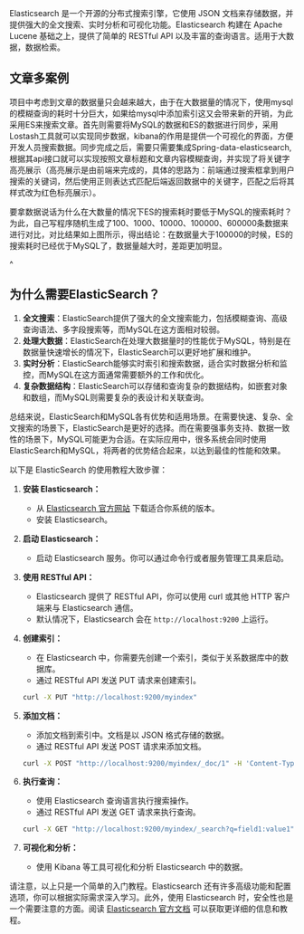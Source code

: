 Elasticsearch 是一个开源的分布式搜索引擎，它使用 JSON 文档来存储数据，并提供强大的全文搜索、实时分析和可视化功能。Elasticsearch 构建在 Apache Lucene 基础之上，提供了简单的 RESTful API 以及丰富的查询语言。适用于大数据，数据检索。


## **文章多案例**
项目中考虑到文章的数据量只会越来越大，由于在大数据量的情况下，使用mysql的模糊查询的耗时十分巨大，如果给mysql中添加索引这又会带来新的开销，为此采用ES来搜索文章。首先则需要将MySQL的数据和ES的数据进行同步，采用Lostash工具就可以实现同步数据，kibana的作用是提供一个可视化的界面，方便开发人员搜索数据。同步完成之后，需要只需要集成Spring-data-elasticsearch,根据其api接口就可以实现按照文章标题和文章内容模糊查询，并实现了将关键字高亮展示（高亮展示是由前端来完成的，具体的思路为：前端通过搜索框拿到用户搜索的关键词，然后使用正则表达式匹配后端返回数据中的关键字，匹配之后将其样式改为红色标亮展示）。

要拿数据说话为什么在大数量的情况下ES的搜索耗时要低于MySQL的搜索耗时？为此，自己写程序随机生成了100、1000、10000、100000、600000条数据来进行对比，对比结果如上图所示，得出结论：在数据量大于100000的时候，ES的搜索耗时已经优于MySQL了，数据量越大时，差距更加明显。

^
## **为什么需要ElasticSearch？**

1. **全文搜索**：ElasticSearch提供了强大的全文搜索能力，包括模糊查询、高级查询语法、多字段搜索等，而MySQL在这方面相对较弱。
2. **处理大数据**：ElasticSearch在处理大数据量时的性能优于MySQL，特别是在数据量快速增长的情况下，ElasticSearch可以更好地扩展和维护。
3. **实时分析**：ElasticSearch能够实时索引和搜索数据，适合实时数据分析和监控，而MySQL在这方面通常需要额外的工作和优化。
4. **复杂数据结构**：ElasticSearch可以存储和查询复杂的数据结构，如嵌套对象和数组，而MySQL则需要复杂的表设计和关联查询。

总结来说，ElasticSearch和MySQL各有优势和适用场景。在需要快速、复杂、全文搜索的场景下，ElasticSearch是更好的选择。而在需要强事务支持、数据一致性的场景下，MySQL可能更为合适。在实际应用中，很多系统会同时使用ElasticSearch和MySQL，将两者的优势结合起来，以达到最佳的性能和效果。



以下是 ElasticSearch 的使用教程大致步骤：

1. **安装 Elasticsearch：**
   - 从 [Elasticsearch 官方网站](https://www.elastic.co/downloads/elasticsearch) 下载适合你系统的版本。
   - 安装 Elasticsearch。

2. **启动 Elasticsearch：**
   - 启动 Elasticsearch 服务。你可以通过命令行或者服务管理工具来启动。

3. **使用 RESTful API：**
   - Elasticsearch 提供了 RESTful API，你可以使用 curl 或其他 HTTP 客户端来与 Elasticsearch 通信。
   - 默认情况下，Elasticsearch 会在 `http://localhost:9200` 上运行。

4. **创建索引：**
   - 在 Elasticsearch 中，你需要先创建一个索引，类似于关系数据库中的数据库。
   - 通过 RESTful API 发送 PUT 请求来创建索引。

   ```bash
   curl -X PUT "http://localhost:9200/myindex"
   ```

5. **添加文档：**
   - 添加文档到索引中。文档是以 JSON 格式存储的数据。
   - 通过 RESTful API 发送 POST 请求来添加文档。

   ```bash
   curl -X POST "http://localhost:9200/myindex/_doc/1" -H 'Content-Type: application/json' -d '{"field1": "value1", "field2": "value2"}'
   ```

6. **执行查询：**
   - 使用 Elasticsearch 查询语言执行搜索操作。
   - 通过 RESTful API 发送 GET 请求来执行查询。

   ```bash
   curl -X GET "http://localhost:9200/myindex/_search?q=field1:value1"
   ```

7. **可视化和分析：**
   - 使用 Kibana 等工具可视化和分析 Elasticsearch 中的数据。

请注意，以上只是一个简单的入门教程。Elasticsearch 还有许多高级功能和配置选项，你可以根据实际需求深入学习。此外，使用 Elasticsearch 时，安全性也是一个需要注意的方面。阅读 [Elasticsearch 官方文档](https://www.elastic.co/guide/en/elasticsearch/reference/current/index.html) 可以获取更详细的信息和教程。
